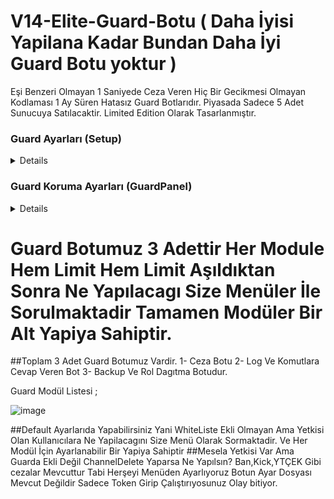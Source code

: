 # V14-Elite-Guard-Botu ( Daha İyisi Yapilana Kadar Bundan Daha İyi Guard Botu yoktur )
Eşi Benzeri Olmayan 1 Saniyede Ceza Veren Hiç Bir Gecikmesi Olmayan Kodlaması 1 Ay Süren Hatasız Guard Botlarıdır. Piyasada Sadece 5 Adet Sunucuya Satılacaktir. Limited Edition Olarak Tasarlanmıştır. 


### Guard Ayarları (Setup)
<details>
  
  - Log Kanalı Setup Şeklinde Ayarlanabilir Weebhook Olarak Atmaktadir. (Hızlı Olması Icin Ayarlanmıştır.)
  
  ![image](https://github.com/mysteriouss3/V14-Elite-Guard-Botu/assets/142053394/77af6ac6-022b-4fff-9ebc-b8355168ea71)
  ![image](https://github.com/mysteriouss3/V14-Elite-Guard-Botu/assets/142053394/3cdf1c31-aaf9-4c88-abd5-b9abcafcdc57)
  ![image](https://github.com/mysteriouss3/V14-Elite-Guard-Botu/assets/142053394/cfb81e10-f81a-4878-b2f0-93d0fe3f5e3d)
  
  - Sunucunuzda Ekli Olan Botların Listesi Bu Menüye Otomatik Eklenecektir. Güvenlik Icin Sadece (Guard Botlarını Seçiniz.)

  ![image](https://github.com/mysteriouss3/V14-Elite-Guard-Botu/assets/142053394/4a095b9b-19a8-4990-af75-173809a45596)

  
  - Küfür Ve Reklam Koruması Botun Daha Hızlı Çalışabilmesi Icin Sunucu Ayarlarına Otomatik Kural Oluşturuyor. Gelişmiş Regex İçermektedir.
  - Hiç Bir Reklama Veya Küfüre İzin Verilmez. Kurulumu Yaptiktan Sonra Tuş Disable Olur. Eğer Ki Korumayı Devre Dışı Almak isterseniz Sunucu Ayarları Otomatik Kural Kısmından Devredışı Bırakabilirsiniz.
    
  ![image](https://github.com/mysteriouss3/V14-Elite-Guard-Botu/assets/142053394/92e3a188-95d8-467a-bcee-cd12df32b3df)
  
  -Mesaj Bekleme Süresi 3 Dakikadır 3 Dakika İçerisinde Menüden Birşey Seçmez iseniz Menü Expired Olur.
  
  ![image](https://github.com/mysteriouss3/V14-Elite-Guard-Botu/assets/142053394/98256883-7369-4da0-8e38-4628d2fb60d5)
</details>

### Guard Koruma Ayarları (GuardPanel)
<details>

- Aslında 1 Adet Komutunuz Vardir Oda (GuardMenü) Guard Menüden Her Türlü Şeyi Ayarlamak Mümkün.

![image](https://github.com/mysteriouss3/V14-Elite-Guard-Botu/assets/142053394/5292df9b-e247-45f7-bd92-060091d83b59)

![image](https://github.com/mysteriouss3/V14-Elite-Guard-Botu/assets/142053394/ea0258f6-250a-423d-abb5-400062d1bb81)

![image](https://github.com/mysteriouss3/V14-Elite-Guard-Botu/assets/142053394/e9f633fd-4af1-44a6-aa1e-596c570fbb97)

![image](https://github.com/mysteriouss3/V14-Elite-Guard-Botu/assets/142053394/2df2b411-a68e-4772-86c5-0bf32f83a055)

![image](https://github.com/mysteriouss3/V14-Elite-Guard-Botu/assets/142053394/36646293-6ea8-4fcf-a06d-22b2ca37a592)

![image](https://github.com/mysteriouss3/V14-Elite-Guard-Botu/assets/142053394/76943144-ae23-4a3f-be53-70d8c7ec334d)

![image](https://github.com/mysteriouss3/V14-Elite-Guard-Botu/assets/142053394/cdb7db29-a2f2-4271-94ef-3bb8feebd0a4)

![image](https://github.com/mysteriouss3/V14-Elite-Guard-Botu/assets/142053394/1745b363-de21-485a-97f2-60158519dafa)

- İster Sadece Kullanıcı Ekleyin İster Role Ekleyin Rol Eklerseniz O Roldeki Herkesi Izin Verdiğiniz Module Ekler Limitler 1 Saat geçerlidir.

- Rol Eklemek İstersenizde Guardmenü Kısmından Role Ekle Tuşuna Basarsanız Aşağidaki Resim Gibi Rolü Seçtirecektir Size.

![image](https://github.com/mysteriouss3/V14-Elite-Guard-Botu/assets/142053394/7ded2a07-d9a0-47ab-b03d-3e4cfceca12e)

</details>
<h1>Guard Botumuz 3 Adettir Her Module Hem Limit Hem Limit Aşıldıktan Sonra Ne Yapılacagı Size Menüler İle Sorulmaktadir Tamamen Modüler Bir Alt Yapiya Sahiptir.</h1>


##Toplam 3 Adet Guard Botumuz Vardir.
1- Ceza Botu
2- Log Ve Komutlara Cevap Veren Bot
3- Backup Ve Rol Dagıtma Botudur.


Guard Modül Listesi ; 

![image](https://github.com/mysteriouss3/V14-Elite-Guard-Botu/assets/142053394/03f214f6-c815-4132-9326-c4b4cdf5c218)

##Default Ayarlarıda Yapabilirsiniz Yani WhiteListe Ekli Olmayan Ama Yetkisi Olan Kullanıcılara Ne Yapilacagını Size Menü Olarak Sormaktadir. Ve Her Modül İçin Ayarlanabilir Bir Yapiya Sahiptir
##Mesela Yetkisi Var Ama Guarda Ekli Değil ChannelDelete Yaparsa Ne Yapılsın? Ban,Kick,YTÇEK Gibi cezalar Mevcuttur Tabi Herşeyi Menüden Ayarlıyoruz Botun Ayar Dosyası Mevcut Değildir Sadece Token Girip Çalıştırıyosunuz Olay bitiyor.



